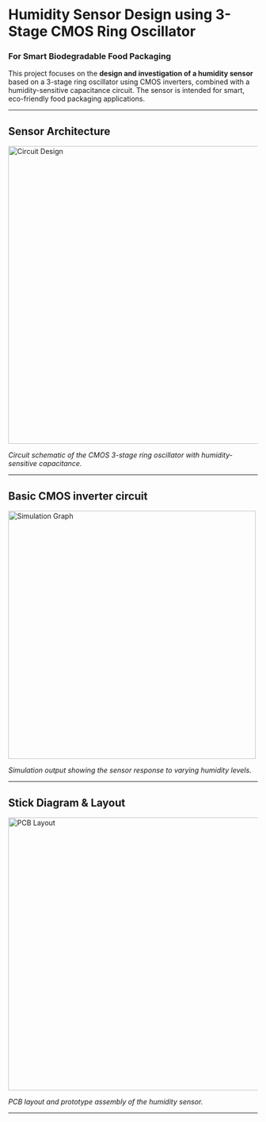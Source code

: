 # Humidity Sensor Design using 3-Stage CMOS Ring Oscillator  
### For Smart Biodegradable Food Packaging

This project focuses on the **design and investigation of a humidity sensor** based on a 3-stage ring oscillator using CMOS inverters, combined with a humidity-sensitive capacitance circuit. The sensor is intended for smart, eco-friendly food packaging applications.  

---

## Sensor Architecture
<img src="https://github.com/user-attachments/assets/d92bd862-63b2-49c9-810c-29834b4c58a5" width="600" alt="Circuit Design"/>

*Circuit schematic of the CMOS 3-stage ring oscillator with humidity-sensitive capacitance.*

---

## Basic CMOS inverter circuit
<img src="https://github.com/user-attachments/assets/c96a58fb-e5e3-4809-a036-1eeb20926a37" width="500" alt="Simulation Graph"/>

*Simulation output showing the sensor response to varying humidity levels.*

---

## Stick Diagram & Layout
<img src="https://github.com/user-attachments/assets/1100f363-9a75-4a30-86df-39338ba26e6a" width="550" alt="PCB Layout"/>

*PCB layout and prototype assembly of the humidity sensor.*

---

